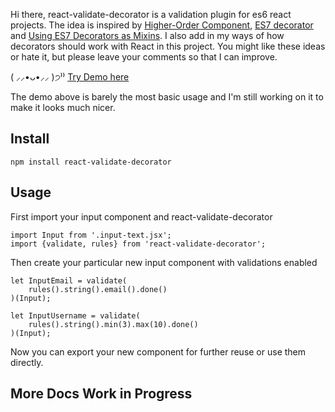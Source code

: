 Hi there, react-validate-decorator is a validation plugin for es6 react projects. The idea is inspired by [Higher-Order Component](https://medium.com/@dan_abramov/mixins-are-dead-long-live-higher-order-components-94a0d2f9e750), [ES7 decorator](https://github.com/wycats/javascript-decorators) and [Using ES7 Decorators as Mixins](http://raganwald.com/2015/06/26/decorators-in-es7.html). I also add in my ways of how decorators should work with React in this project. You might like these ideas or hate it, but please leave your comments so that I can improve.

( ⸝⸝•ᴗ•⸝⸝ )੭⁾⁾  [Try Demo here](http://haoqiang.github.io/react-validate-decorator/)

The demo above is barely the most basic usage and I'm still working on it to make it looks much nicer. 

## Install
```
npm install react-validate-decorator
```

## Usage
First import your input component and react-validate-decorator
```
import Input from '.input-text.jsx';
import {validate, rules} from 'react-validate-decorator';
```
Then create your particular new input component with validations enabled
```
let InputEmail = validate(
	rules().string().email().done()
)(Input);

let InputUsername = validate(
	rules().string().min(3).max(10).done()
)(Input);
```
Now you can export your new component for further reuse or use them directly.


## More Docs Work in Progress
